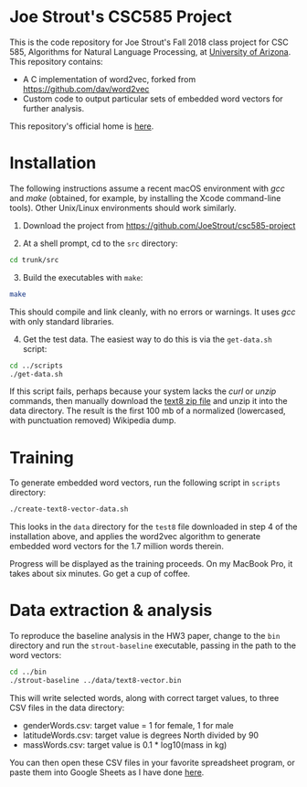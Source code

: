 
# Joe Strout's CSC585 Project

This is the code repository for Joe Strout's Fall 2018 class project for CSC 585, Algorithms for Natural Language Processing, at [University of Arizona](http://www.arizona.edu). This repository contains:

+ A C implementation of word2vec, forked from https://github.com/dav/word2vec
+ Custom code to output particular sets of embedded word vectors for further analysis.

This repository's official home is [here](https://github.com/JoeStrout/csc585-project).

# Installation

The following instructions assume a recent macOS environment with *gcc* and *make* (obtained, for example, by installing the Xcode command-line tools).  Other Unix/Linux environments should work similarly.

1. Download the project from https://github.com/JoeStrout/csc585-project

2. At a shell prompt, cd to the `src` directory:
```bash
cd trunk/src
```

3. Build the executables with `make`:
```bash
make
```
This should compile and link cleanly, with no errors or warnings.  It uses *gcc* with only standard libraries.

4. Get the test data.  The easiest way to do this is via the `get-data.sh` script:
```bash
cd ../scripts
./get-data.sh
```
If this script fails, perhaps because your system lacks the *curl* or *unzip* commands, then manually download the [text8 zip file](http://mattmahoney.net/dc/text8.zip) and unzip it into the data directory.  The result is the first 100 mb of a normalized (lowercased, with punctuation removed) Wikipedia dump.


# Training

To generate embedded word vectors, run the following script in `scripts` directory:
```bash
./create-text8-vector-data.sh
```
This looks in the `data` directory for the `test8` file downloaded in step 4 of the installation above, and applies the word2vec algorithm to generate embedded word vectors for the 1.7 million words therein.

Progress will be displayed as the training proceeds.  On my MacBook Pro, it takes about six minutes.  Go get a cup of coffee.


# Data extraction & analysis

To reproduce the baseline analysis in the HW3 paper, change to the `bin` directory and run the `strout-baseline` executable, passing in the path to the word vectors:
```bash
cd ../bin
./strout-baseline ../data/text8-vector.bin
```
This will write selected words, along with correct target values, to three CSV files in the data directory:

+ genderWords.csv: target value = 1 for female, 1 for male
+ latitudeWords.csv: target value is degrees North divided by 90
+ massWords.csv: target value is 0.1 * log10(mass in kg)

You can then open these CSV files in your favorite spreadsheet program, or paste them into Google Sheets as I have done [here](https://docs.google.com/spreadsheets/d/1K2xWKkExk595OfiI0aGBo7MCvoYJHXi13ZVKEBjEe2I).

